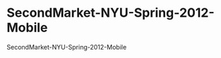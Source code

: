 SecondMarket-NYU-Spring-2012-Mobile
===================================

SecondMarket-NYU-Spring-2012-Mobile